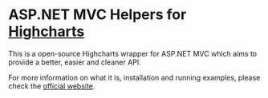 # ASP.NET MVC Helpers for [Highcharts](http://www.highcharts.com/)

This is a open-source Highcharts wrapper for ASP.NET MVC which aims to provide a better, easier and cleaner API.

For more information on what it is, installation and running examples, please check the [official website](http://playground.geekstuff.cc/highcharts).